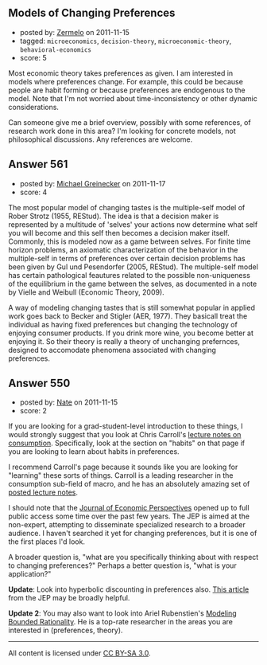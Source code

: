 ## Models of Changing Preferences

- posted by: [Zermelo](https://stackexchange.com/users/-1/68-zermelo) on 2011-11-15
- tagged: `microeconomics`, `decision-theory`, `microeconomic-theory`, `behavioral-economics`
- score: 5

Most economic theory takes preferences as given. I am interested in models where preferences change. For example, this could be because people are habit forming or because preferences are endogenous to the model. Note that I'm not worried about time-inconsistency or other dynamic considerations.

Can someone give me a brief overview, possibly with some references, of research work done in this area? I'm looking for concrete models, not philosophical discussions. Any references are welcome.


## Answer 561

- posted by: [Michael Greinecker](https://stackexchange.com/users/-1/397-michael-greinecker) on 2011-11-17
- score: 4

The most popular model of changing tastes is the multiple-self model of Rober Strotz (1955, REStud). The idea is that a decision maker is represented by a multitude of 'selves' your actions now determine what self you will become and this self then becomes a decision maker itself. Commonly, this is modeled now as a game between selves. For finite time horizon problems, an axiomatic characterization of the behavior in the multiple-self in terms of preferences over certain decision problems has been given by Gul und Pesendorfer (2005, REStud). The multiple-self model has certain pathological feautures related to the possible non-uniqueness of the equilibrium in the game between the selves, as documented in a note by Vielle and Weibull (Economic Theory, 2009).  

A way of modeling changing tastes that is still somewhat popular in applied work goes back to Becker and Stigler (AER, 1977). They basicall treat the individual as having fixed preferences but changing the technology of enjoying consumer products. If you drink more wine, you become better at enjoying it. So their theory is really a theory of unchanging prefernces, designed to accomodate phenomena associated with changing preferences. 



## Answer 550

- posted by: [Nate](https://stackexchange.com/users/-1/119-nate) on 2011-11-15
- score: 2

<p>If you are looking for a grad-student-level introduction to these things, I would strongly suggest that you look at Chris Carroll's <a href="http://www.econ2.jhu.edu/people/ccarroll/public/lecturenotes/Consumption/" rel="nofollow">lecture notes on consumption</a>. Specifically, look at the section on "habits" on that page if you are looking to learn about habits in preferences.</p>

<p>I recommend Carroll's page because it sounds like you are looking for "learning" these sorts of things. Carroll is a leading researcher in the consumption sub-field of macro, and he has an absolutely amazing set of <a href="http://www.econ2.jhu.edu/people/ccarroll/public/lecturenotes/IndexAll/Index/" rel="nofollow">posted lecture notes</a>. </p>

<p>I should note that the <a href="http://www.aeaweb.org/jep/index.php" rel="nofollow">Journal of Economic Perspectives</a> opened up to full public access some time over the past few years. The JEP is aimed at the non-expert, attempting to disseminate specialized research to a broader audience. I haven't searched it yet for changing preferences, but it is one of the first places I'd look.</p>

<p>A broader question is, "what are you specifically thinking about with respect to changing preferences?" Perhaps a better question is, "what is your application?" </p>

<p><strong>Update</strong>: Look into hyperbolic discounting in preferences also. <a href="http://www.aeaweb.org/articles.php?doi=10.1257/jep.15.3.47" rel="nofollow">This article</a> from the JEP may be broadly helpful.</p>

<p><strong>Update 2</strong>: You may also want to look into Ariel Rubenstien's <a href="http://arielrubinstein.tau.ac.il/book-br.html" rel="nofollow">Modeling Bounded Rationality</a>. He is a top-rate researcher in the areas you are interested in (preferences, theory). </p>




---

All content is licensed under [CC BY-SA 3.0](https://creativecommons.org/licenses/by-sa/3.0/).
